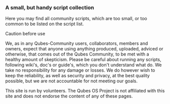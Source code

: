 ### A small, but handy script collection ###
Here you may find all community scripts, which are too small, or too common to be listed on the script list.

Caution before use

We, as in any Qubes-Community users, collaborators, members and owners, expect that anyone using anything produced, uploaded, adviced or otherwise, that comes out of the Qubes Community, to be met with a healthy amount of skepticism. Please be careful about running any scripts, following wiki's, doc's or guide's, which you don't understand what do. We take no responsibility for any damage or losses. We do however wish to keep the reliability, as well as security and privacy, at the best quality possible, but we are not accountable for not meeting our goals.

This site is run by volunteers. The Qubes OS Project is not affiliated with this site and does not endorse the content of any of these pages.

